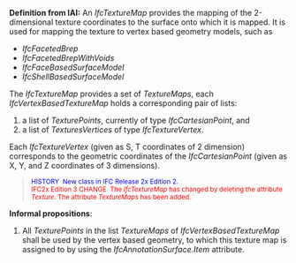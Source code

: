 **Definition
from IAI:** An _IfcTextureMap_ provides the mapping of the 2-dimensional texture coordinates to the surface onto which it is mapped. It is used for mapping the texture to vertex based geometry models, such as

* _IfcFacetedBrep_
* _IfcFacetedBrepWithVoids_
* _IfcFaceBasedSurfaceModel_
* _IfcShellBasedSurfaceModel_

The _IfcTextureMap_ provides a set of _TextureMaps_, each _IfcVertexBasedTextureMap_ holds a corresponding pair of lists:

1. a list of _TexturePoints_, currently of type _IfcCartesianPoint_, and
2. a list of&nbsp;_TexturesVertices_ of type _IfcTextureVertex_.


Each _IfcTextureVertex_ (given as S, T coordinates of
2
dimension) corresponds to the geometric coordinates of the _IfcCartesianPoint_
(given as X, Y, and
Z coordinates of 3 dimensions).
> <small><font color="#0000ff">HISTORY&nbsp;
New class
in IFC
Release 2x Edition 2. </font><br>
  <font color="#ff0000">IFC2x
Edition 3 CHANGE&nbsp; The <i>IfcTextureMap</i>
has changed by deleting the attribute <i>Texture</i>.
The attribute <i>TextureMaps</i>
has
been added.</font></small>

**Informal
propositions**:

1. All _TexturePoints_ in the list _TextureMaps_ of _IfcVertexBasedTextureMap_ shall be used by the vertex based geometry, to which this texture map is assigned to by using the _IfcAnnotationSurface.Item_ attribute.